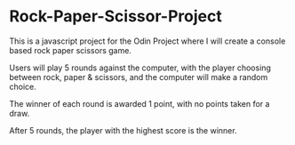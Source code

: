 # Rock-Paper-Scissor-Project
This is a javascript project for the Odin Project where I will create a console based rock paper scissors game.

Users will play 5 rounds against the computer, with the player choosing between rock, paper & scissors, and the computer will make a random choice.

The winner of each round is awarded 1 point, with no points taken for a draw.

After 5 rounds, the player with the highest score is the winner.